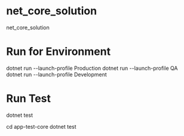 # net_core_solution
net_core_solution


# Run for Environment
dotnet run --launch-profile Production
dotnet run --launch-profile QA
dotnet run --launch-profile Development

# Run Test
dotnet test

cd app-test-core
dotnet test
